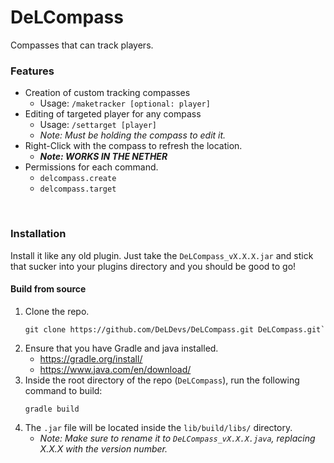 # DeLCompass
Compasses that can track players.
<br>

### Features
- Creation of custom tracking compasses
    - Usage: `/maketracker [optional: player]`
- Editing of targeted player for any compass
    - Usage: `/settarget [player]`
    - *Note: Must be holding the compass to edit it.*
- Right-Click with the compass to refresh the location.
    - ***Note: WORKS IN THE NETHER***
- Permissions for each command.
    - `delcompass.create`
    - `delcompass.target`
<br>

### Installation
Install it like any old plugin.
Just take the `DeLCompass_vX.X.X.jar` and stick that sucker into your plugins directory and you should be good to go!
<br>

#### Build from source
1. Clone the repo.
    ```
    git clone https://github.com/DeLDevs/DeLCompass.git DeLCompass.git`
    ```
2. Ensure that you have Gradle and java installed.
    - https://gradle.org/install/
    - https://www.java.com/en/download/
3. Inside the root directory of the repo (`DeLCompass`), run the following command to build:
    ```
    gradle build
    ```
4. The `.jar` file will be located inside the `lib/build/libs/` directory.
    - *Note: Make sure to rename it to `DeLCompass_vX.X.X.java`, replacing X.X.X with the version number.*
<br>
